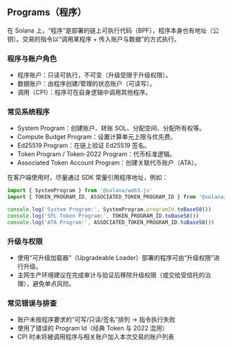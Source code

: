 ## Programs（程序）

在 Solana 上，“程序”是部署的链上可执行代码（BPF），程序本身也有地址（公钥）。交易的指令以“调用某程序 + 传入账户与数据”的方式执行。

### 程序与账户角色

- 程序账户：只读可执行，不可变（升级受限于升级权限）。
- 数据账户：由程序创建/管理的状态账户（可读写）。
- 调用（CPI）：程序可在自身逻辑中调用其他程序。

### 常见系统程序

- System Program：创建账户、转账 SOL、分配空间、分配所有权等。
- Compute Budget Program：设置计算单元上限与优先费。
- Ed25519 Program：在链上验证 Ed25519 签名。
- Token Program / Token-2022 Program：代币标准逻辑。
- Associated Token Account Program：创建关联代币账户（ATA）。

在客户端使用时，尽量通过 SDK 常量引用程序地址，例如：

```ts
import { SystemProgram } from '@solana/web3.js'
import { TOKEN_PROGRAM_ID, ASSOCIATED_TOKEN_PROGRAM_ID } from '@solana/spl-token'

console.log('System Program:', SystemProgram.programId.toBase58())
console.log('SPL Token Program:', TOKEN_PROGRAM_ID.toBase58())
console.log('ATA Program:', ASSOCIATED_TOKEN_PROGRAM_ID.toBase58())
```

### 升级与权限

- 使用“可升级加载器”（Upgradeable Loader）部署的程序可由“升级权限”进行升级。
- 主网生产环境建议在完成审计与验证后移除升级权限（或交给受信托的治理），避免单点风险。

### 常见错误与排查

- 账户未按程序要求的“可写/只读/签名”排列 → 指令执行失败
- 使用了错误的 Program Id（经典 Token 与 2022 混用）
- CPI 时未将被调用程序与相关账户加入本次交易的账户列表

